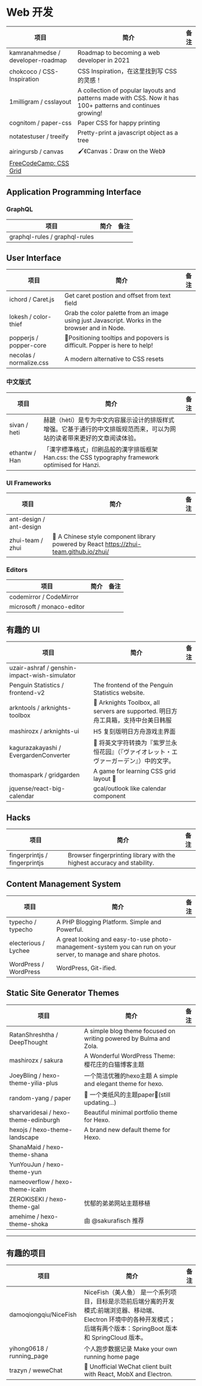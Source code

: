 # Web 开发

| 项目 | 简介 | 备注 |
| --- | --- | --- |
| kamranahmedse / developer-roadmap | Roadmap to becoming a web developer in 2021 |
| chokcoco / CSS-Inspiration | CSS Inspiration，在这里找到写 CSS 的灵感！|
| 1milligram / csslayout | A collection of popular layouts and patterns made with CSS. Now it has 100+ patterns and continues growing! |
| cognitom / paper-css | Paper CSS for happy printing |
| notatestuser / treeify | Pretty-print a javascript object as a tree |
| airingursb / canvas | 🖌《Canvas：Draw on the Web》 |
| [FreeCodeCamp: CSS Grid](https://www.freecodecamp.org/learn/responsive-web-design/css-grid) |

## Application Programming Interface

### GraphQL

| 项目 | 简介 | 备注 |
| --- | --- | --- |
| graphql-rules / graphql-rules |

## User Interface

| 项目 | 简介 | 备注 |
| --- | --- | --- |
| ichord / Caret.js | Get caret postion and offset from text field |
| lokesh / color-thief | Grab the color palette from an image using just Javascript. Works in the browser and in Node.  |
| popperjs / popper-core | 🍿Positioning tooltips and popovers is difficult. Popper is here to help! |
| necolas / normalize.css | A modern alternative to CSS resets |

### 中文版式

| 项目 | 简介 | 备注 |
| --- | --- | --- |
| sivan / heti | 赫蹏（hètí）是专为中文内容展示设计的排版样式增强。它基于通行的中文排版规范而来，可以为网站的读者带来更好的文章阅读体验。|
| ethantw / Han | 「漢字標準格式」印刷品般的漢字排版框架 Han.css: the CSS typography framework optimised for Hanzi. |

### UI Frameworks

| 项目 | 简介 | 备注 |
| --- | --- | --- |
| ant-design / ant-design | |
| zhui-team / zhui | 🚀 A Chinese style component library powered by React https://zhui-team.github.io/zhui/ |

### Editors

| 项目 | 简介 | 备注 |
| --- | --- | --- |
| codemirror / CodeMirror |
| microsoft / monaco-editor |

## 有趣的 UI

| 项目 | 简介 | 备注 |
| --- | --- | --- |
| uzair-ashraf / genshin-impact-wish-simulator |
| Penguin Statistics / frontend-v2 | The frontend of the Penguin Statistics website.  |
| arkntools / arknights-toolbox | 🔨 Arknights Toolbox, all servers are supported. 明日方舟工具箱，支持中台美日韩服 |
| mashirozx / arknights-ui | H5 复刻版明日方舟游戏主界面 |
| kagurazakayashi / EvergardenConverter | 📜 将英文字符转换为『紫罗兰永恒花园』（『ヴァイオレット・エヴァーガーデン』）中的文字。 |
| thomaspark / gridgarden | A game for learning CSS grid layout 🥕 |
| jquense/react-big-calendar | gcal/outlook like calendar component |

## Hacks

| 项目 | 简介 | 备注 |
| --- | --- | --- |
| fingerprintjs / fingerprintjs | Browser fingerprinting library with the highest accuracy and stability.  |

## Content Management System

| 项目 | 简介 | 备注 |
| --- | --- | --- |
| typecho / typecho | A PHP Blogging Platform. Simple and Powerful. |
| electerious / Lychee | A great looking and easy-to-use photo-management-system you can run on your server, to manage and share photos. |
| WordPress / WordPress | WordPress, Git-ified. |

## Static Site Generator Themes

| 项目 | 简介 | 备注 |
| --- | --- | --- |
| RatanShreshtha / DeepThought | A simple blog theme focused on writing powered by Bulma and Zola.  |
| mashirozx / sakura  | A Wonderful WordPress Theme: 樱花庄的白猫博客主题 |
| JoeyBling / hexo-theme-yilia-plus | 一个简洁优雅的hexo主题 A simple and elegant theme for hexo. |
| random-yang / paper | 🌈 一个类纸风的主题paper🎉(still updating...) |
| sharvaridesai / hexo-theme-edinburgh | Beautiful minimal portfolio theme for Hexo. |
| hexojs / hexo-theme-landscape | A brand new default theme for Hexo. |
| ShanaMaid / hexo-theme-shana |
| YunYouJun / hexo-theme-yun |
| nameoverflow / hexo-theme-icalm |
| ZEROKISEKI / hexo-theme-gal | 忧郁的弟弟网站主题移植 |
| amehime / hexo-theme-shoka | 由 @sakurafisch 推荐 |

---

## 有趣的项目

| 项目 | 简介 | 备注 |
| --- | --- | --- |
| damoqiongqiu/NiceFish | NiceFish（美人鱼） 是一个系列项目，目标是示范前后端分离的开发模式:前端浏览器、移动端、Electron 环境中的各种开发模式；后端有两个版本：SpringBoot 版本和 SpringCloud 版本。 |
| yihong0618 / running_page | 个人跑步数据记录 Make your own running home page |
| trazyn / weweChat | 💬 Unofficial WeChat client built with React, MobX and Electron. |
